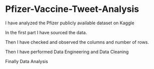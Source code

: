 # Pfizer-Vaccine-Tweet-Analysis

I have analyzed the Pfizer publicly available dataset on Kaggle

In the first part I have sourced the data.

Then I have checked and observed the columns and number of rows.

Then I have performed Data Engineering and Data Cleaning

Finally Data Analysis


